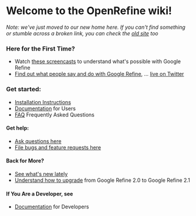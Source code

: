 # Welcome to the OpenRefine wiki!

_Note: we've just moved to our new home here.  If you can't find something or stumble across a broken link, you can check the [old site](http://code.google.com/p/google-refine/) too_

### Here for the First Time?
* Watch [these screencasts](wiki/Screencasts) to understand what's possible with Google Refine
* [Find out what people say and do with Google Refine](http://code.google.com/p/google-refine/wiki/WhatPeopleSay), ... [live on Twitter](http://refine-gadgets.stefanomazzocchi.user.dev.freebaseapps.com/twitter_tracker_view)

### Get started:
* [Installation Instructions](wiki/Installation-Instructions)
* [Documentation](wiki/Documentation-For-Users) for Users
* [FAQ](wiki/FAQ) Frequently Asked Questions

#### Get help:
* [Ask questions here](http://groups.google.com/group/openrefine/)
* [File bugs and feature requests here](issues)

#### Back for More?

* [See what's new lately](wiki/WhatsNew)
* [Understand how to upgrade](wiki/BackUp-OpenRefine-Data) from Google Refine 2.0 to Google Refine 2.1

#### If You Are a Developer, see

* [Documentation](wiki/Documentation-For-Developers) for Developers